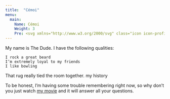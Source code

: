 ```yaml
---
title:  "Cémoi"
menu:
  main:
    Name: Cémoi
    Weight: 3
    Pre: <svg xmlns="http://www.w3.org/2000/svg" class="icon icon-profile" viewBox="0 0 32 32" width="32" height="32" fill="none" stroke="currentcolor" stroke-linecap="round" stroke-linejoin="round" stroke-width="2"><title>Contact</title><path d="M27 0h-24c-1.65 0-3 1.35-3 3v26c0 1.65 1.35 3 3 3h24c1.65 0 3-1.35 3-3v-26c0-1.65-1.35-3-3-3zM26 28h-22v-24h22v24zM8 18h14v2h-14zM8 22h14v2h-14zM10 9c0-1.657 1.343-3 3-3s3 1.343 3 3c0 1.657-1.343 3-3 3s-3-1.343-3-3zM15 12h-4c-1.65 0-3 0.9-3 2v2h10v-2c0-1.1-1.35-2-3-2z"></path></svg>
---
```

My name is The Dude. I have the following qualities:

    I rock a great beard
    I’m extremely loyal to my friends
    I like bowling

That rug really tied the room together.
my history

To be honest, I’m having some trouble remembering right now, so why don’t you just watch [my movie](https://en.wikipedia.org/wiki/The_Big_Lebowski) and it will answer all your questions.